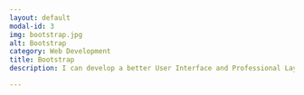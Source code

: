 ```yaml
---
layout: default
modal-id: 3
img: bootstrap.jpg
alt: Bootstrap
category: Web Development
title: Bootstrap
description: I can develop a better User Interface and Professional Layout using the most Popular Framework of CSS which is Bootstrap!

---
```

